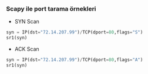 ### Scapy ile port tarama örnekleri

+ SYN Scan

```python
syn = IP(dst="72.14.207.99")/TCP(dport=80,flags="S")
sr1(syn)
```

+ ACK Scan

```python
syn = IP(dst="72.14.207.99")/TCP(dport=80,flags="A")
sr1(syn)
```
